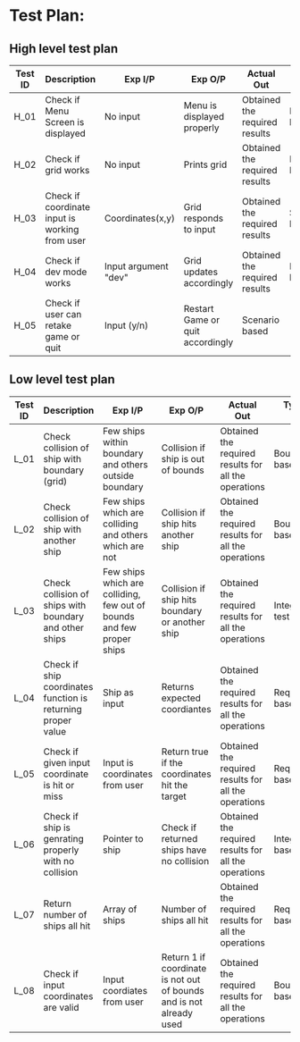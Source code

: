 # Test Plan:

## High level test plan

| **Test ID** | **Description**                                              | **Exp I/P** | **Exp O/P** | **Actual Out** |**Type Of Test**  |    
|-------------|--------------------------------------------------------------|------------|-------------|----------------|------------------|
|  H_01       |Check if Menu Screen is displayed |  No input | Menu is displayed properly|Obtained the required results|Requirement based |
|  H_02       |Check if grid works|No input|Prints grid|Obtained the required results|Requirement based|
|  H_03       |Check if coordinate input is working from user|Coordinates(x,y)|Grid responds to input|Obtained the required results|Scenario based|
|  H_04       |Check if dev mode works|Input argument "dev"| Grid updates accordingly |Obtained the required results|Requirement based |
|  H_05       |Check if user can retake game or quit|Input (y/n)|Restart Game or quit accordingly |Scenario based |
## Low level test plan

| **Test ID** | **Description**                                              | **Exp I/P** | **Exp O/P** | **Actual Out** |**Type Of Test**  |    
|-------------|--------------------------------------------------------------|------------|-------------|----------------|------------------|
|  L_01       | Check collision of ship with boundary (grid)| Few ships within boundary and others outside boundary|Collision if ship is out of bounds|Obtained the required results for all the operations|Boundary based|
|  L_02       |Check collision of ship with another ship|Few ships which are colliding and others which are not|Collision if ship hits another ship|Obtained the required results for all the operations|Boundary based|
|  L_03       |Check collision of ships with boundary and other ships|Few ships which are colliding, few out of bounds and few proper ships|Collision if ship hits boundary or another ship|Obtained the required results for all the operations|Integration test|
|  L_04       |Check if ship coordinates function is returning proper value|Ship as input|Returns expected coordiantes|Obtained the required results for all the operations|Requirement based|
|  L_05       |Check if given input coordinate is hit or miss|Input is coordinates from user|Return true if the coordinates hit the target|Obtained the required results for all the operations|Requirement based|
|  L_06       |Check if ship is genrating properly with no collision|Pointer to ship|Check if returned ships have no collision |Obtained the required results for all the operations|Integraion based|
|  L_07       |Return number of ships all hit|Array of ships|Number of ships all hit|Obtained the required results for all the operations|Requirement based|
|  L_08       |Check if input coordinates are valid|Input coordiates from user|Return 1 if coordinate is not out of bounds and is not already used|Obtained the required results for all the operations|Boundary based|